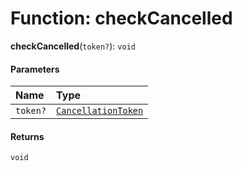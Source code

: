 # Function: checkCancelled

**checkCancelled**(`token?`): `void`

#### Parameters

| Name | Type |
| :------ | :------ |
| `token?` | [`CancellationToken`](/auto-docs/free-layout-editor/interfaces/CancellationToken-1.md) |

#### Returns

`void`
